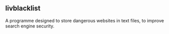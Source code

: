 ## livblacklist
A programme designed to store dangerous websites in text files, to improve search engine security.
